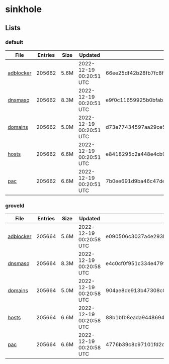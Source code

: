# sinkhole

## Lists

### default

|File|Entries|Size|Updated|Hash|
|-|-|-|-|-|
|[adblocker](https://raw.githubusercontent.com/groveld/sinkhole/lists/default/adblocker.txt)|205662|5.6M|2022-12-19 00:20:51 UTC|66ee25df42b28fb7fc8f95459767af5b66d0bdbfd0a83be063fd5fb0ae0224f3|
|[dnsmasq](https://raw.githubusercontent.com/groveld/sinkhole/lists/default/dnsmasq.txt)|205662|8.3M|2022-12-19 00:20:51 UTC|e9f0c11659925b0bfab24b5425cd81c596d4423a40c9fd35dfd04a15314e74b3|
|[domains](https://raw.githubusercontent.com/groveld/sinkhole/lists/default/domains.txt)|205662|5.0M|2022-12-19 00:20:51 UTC|d73e77434597aa29ce506b2ec6fd86da757de2a5fc15ca8d4ed91d604b8bb26c|
|[hosts](https://raw.githubusercontent.com/groveld/sinkhole/lists/default/hosts.txt)|205662|6.6M|2022-12-19 00:20:51 UTC|e8418295c2a448e4cb90df827d5e1992a1d6b87f2861776a6e9e64aa950f8fde|
|[pac](https://raw.githubusercontent.com/groveld/sinkhole/lists/default/pac.txt)|205662|6.6M|2022-12-19 00:20:51 UTC|7b0ee691d9ba46c47de8ab2bfd168b1370453d0adb9c7d3593fb9ab2fd154e29|

### groveld

|File|Entries|Size|Updated|Hash|
|-|-|-|-|-|
|[adblocker](https://raw.githubusercontent.com/groveld/sinkhole/lists/groveld/adblocker.txt)|205664|5.6M|2022-12-19 00:20:58 UTC|e090506c3037a4e293b594266b8381ac9477a938e5e0f4583a2c76813a502bd0|
|[dnsmasq](https://raw.githubusercontent.com/groveld/sinkhole/lists/groveld/dnsmasq.txt)|205664|8.3M|2022-12-19 00:20:58 UTC|e4c0cf0f951c334e479fb7a808387a6bab569116439f12d65b78c22b5bb62cbb|
|[domains](https://raw.githubusercontent.com/groveld/sinkhole/lists/groveld/domains.txt)|205664|5.0M|2022-12-19 00:20:58 UTC|904ae8de913b47308c01a0792b98977bb6ca00d0ce3c66e48c2e544b3091e31b|
|[hosts](https://raw.githubusercontent.com/groveld/sinkhole/lists/groveld/hosts.txt)|205664|6.6M|2022-12-19 00:20:58 UTC|88b1bfb8eada9448694b368b55c63bac4a84d85f1e6b2b293a7582bce2651470|
|[pac](https://raw.githubusercontent.com/groveld/sinkhole/lists/groveld/pac.txt)|205664|6.6M|2022-12-19 00:20:58 UTC|4776b39c8c97101fd2ce46383bb610b8961428154b49753f5401b85ecd02370a|

